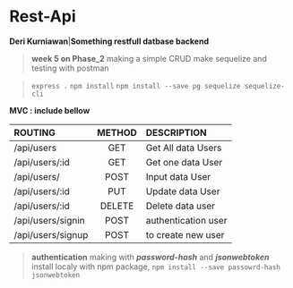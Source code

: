 # Rest-Api
**Deri Kurniawan**|**Something restfull datbase backend**

>**week 5 on Phase_2** making a simple CRUD make sequelize and testing with postman

>`express .`
>`npm install`
>`npm install --save pg sequelize sequelize-cli`

**MVC : include bellow**

|    ROUTING    |  METHOD  |    DESCRIPTION      |
|:--------------|:--------:|:--------------------|
|/api/users     |GET       | Get All data Users  |
|/api/users/:id |GET       | Get one data User   |
|/api/users/    |POST      | Input data User     |
|/api/users/:id |PUT       | Update data User    |
|/api/users/:id |DELETE    | Delete data user    |
|/api/users/signin|POST    | authentication user |
|/api/users/signup| POST    | to create new user  |

>**authentication** making with ***password-hash*** and ***jsonwebtoken***
>install localy with npm package, `npm install --save passowrd-hash jsonwebtoken`

